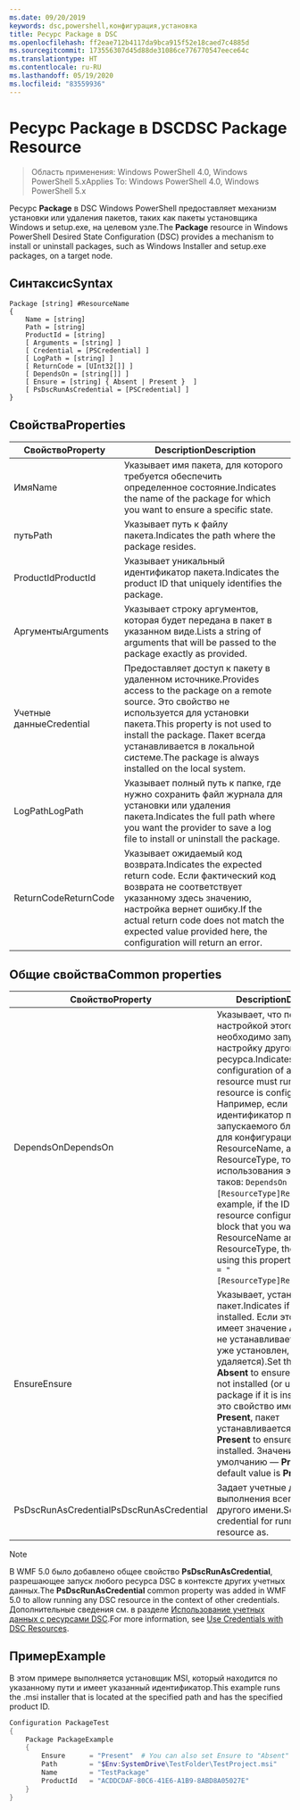 ```yaml
---
ms.date: 09/20/2019
keywords: dsc,powershell,конфигурация,установка
title: Ресурс Package в DSC
ms.openlocfilehash: ff2eae712b4117da9bca915f52e18caed7c4885d
ms.sourcegitcommit: 173556307d45d88de31086ce776770547eece64c
ms.translationtype: HT
ms.contentlocale: ru-RU
ms.lasthandoff: 05/19/2020
ms.locfileid: "83559936"
---
```

# <a name="dsc-package-resource"></a><span data-ttu-id="2738d-103">Ресурс Package в DSC</span><span class="sxs-lookup"><span data-stu-id="2738d-103">DSC Package Resource</span></span>

> <span data-ttu-id="2738d-104">Область применения: Windows PowerShell 4.0, Windows PowerShell 5.x</span><span class="sxs-lookup"><span data-stu-id="2738d-104">Applies To: Windows PowerShell 4.0, Windows PowerShell 5.x</span></span>

<span data-ttu-id="2738d-105">Ресурс **Package** в DSC Windows PowerShell предоставляет механизм установки или удаления пакетов, таких как пакеты установщика Windows и setup.exe, на целевом узле.</span><span class="sxs-lookup"><span data-stu-id="2738d-105">The **Package** resource in Windows PowerShell Desired State Configuration (DSC) provides a mechanism to install or uninstall packages, such as Windows Installer and setup.exe packages, on a target node.</span></span>

## <a name="syntax"></a><span data-ttu-id="2738d-106">Синтаксис</span><span class="sxs-lookup"><span data-stu-id="2738d-106">Syntax</span></span>

```Syntax
Package [string] #ResourceName
{
    Name = [string]
    Path = [string]
    ProductId = [string]
    [ Arguments = [string] ]
    [ Credential = [PSCredential] ]
    [ LogPath = [string] ]
    [ ReturnCode = [UInt32[]] ]
    [ DependsOn = [string[]] ]
    [ Ensure = [string] { Absent | Present }  ]
    [ PsDscRunAsCredential = [PSCredential] ]
}
```

## <a name="properties"></a><span data-ttu-id="2738d-107">Свойства</span><span class="sxs-lookup"><span data-stu-id="2738d-107">Properties</span></span>

|<span data-ttu-id="2738d-108">Свойство</span><span class="sxs-lookup"><span data-stu-id="2738d-108">Property</span></span> |<span data-ttu-id="2738d-109">Description</span><span class="sxs-lookup"><span data-stu-id="2738d-109">Description</span></span> |
|---|---|
|<span data-ttu-id="2738d-110">Имя</span><span class="sxs-lookup"><span data-stu-id="2738d-110">Name</span></span> |<span data-ttu-id="2738d-111">Указывает имя пакета, для которого требуется обеспечить определенное состояние.</span><span class="sxs-lookup"><span data-stu-id="2738d-111">Indicates the name of the package for which you want to ensure a specific state.</span></span> |
|<span data-ttu-id="2738d-112">путь</span><span class="sxs-lookup"><span data-stu-id="2738d-112">Path</span></span> |<span data-ttu-id="2738d-113">Указывает путь к файлу пакета.</span><span class="sxs-lookup"><span data-stu-id="2738d-113">Indicates the path where the package resides.</span></span> |
|<span data-ttu-id="2738d-114">ProductId</span><span class="sxs-lookup"><span data-stu-id="2738d-114">ProductId</span></span> |<span data-ttu-id="2738d-115">Указывает уникальный идентификатор пакета.</span><span class="sxs-lookup"><span data-stu-id="2738d-115">Indicates the product ID that uniquely identifies the package.</span></span> |
|<span data-ttu-id="2738d-116">Аргументы</span><span class="sxs-lookup"><span data-stu-id="2738d-116">Arguments</span></span> |<span data-ttu-id="2738d-117">Указывает строку аргументов, которая будет передана в пакет в указанном виде.</span><span class="sxs-lookup"><span data-stu-id="2738d-117">Lists a string of arguments that will be passed to the package exactly as provided.</span></span> |
|<span data-ttu-id="2738d-118">Учетные данные</span><span class="sxs-lookup"><span data-stu-id="2738d-118">Credential</span></span> |<span data-ttu-id="2738d-119">Предоставляет доступ к пакету в удаленном источнике.</span><span class="sxs-lookup"><span data-stu-id="2738d-119">Provides access to the package on a remote source.</span></span> <span data-ttu-id="2738d-120">Это свойство не используется для установки пакета.</span><span class="sxs-lookup"><span data-stu-id="2738d-120">This property is not used to install the package.</span></span> <span data-ttu-id="2738d-121">Пакет всегда устанавливается в локальной системе.</span><span class="sxs-lookup"><span data-stu-id="2738d-121">The package is always installed on the local system.</span></span> |
|<span data-ttu-id="2738d-122">LogPath</span><span class="sxs-lookup"><span data-stu-id="2738d-122">LogPath</span></span> |<span data-ttu-id="2738d-123">Указывает полный путь к папке, где нужно сохранить файл журнала для установки или удаления пакета.</span><span class="sxs-lookup"><span data-stu-id="2738d-123">Indicates the full path where you want the provider to save a log file to install or uninstall the package.</span></span> |
|<span data-ttu-id="2738d-124">ReturnCode</span><span class="sxs-lookup"><span data-stu-id="2738d-124">ReturnCode</span></span> |<span data-ttu-id="2738d-125">Указывает ожидаемый код возврата.</span><span class="sxs-lookup"><span data-stu-id="2738d-125">Indicates the expected return code.</span></span> <span data-ttu-id="2738d-126">Если фактический код возврата не соответствует указанному здесь значению, настройка вернет ошибку.</span><span class="sxs-lookup"><span data-stu-id="2738d-126">If the actual return code does not match the expected value provided here, the configuration will return an error.</span></span> |

## <a name="common-properties"></a><span data-ttu-id="2738d-127">Общие свойства</span><span class="sxs-lookup"><span data-stu-id="2738d-127">Common properties</span></span>

|<span data-ttu-id="2738d-128">Свойство</span><span class="sxs-lookup"><span data-stu-id="2738d-128">Property</span></span> |<span data-ttu-id="2738d-129">Description</span><span class="sxs-lookup"><span data-stu-id="2738d-129">Description</span></span> |
|---|---|
|<span data-ttu-id="2738d-130">DependsOn</span><span class="sxs-lookup"><span data-stu-id="2738d-130">DependsOn</span></span> |<span data-ttu-id="2738d-131">Указывает, что перед настройкой этого ресурса необходимо запустить настройку другого ресурса.</span><span class="sxs-lookup"><span data-stu-id="2738d-131">Indicates that the configuration of another resource must run before this resource is configured.</span></span> <span data-ttu-id="2738d-132">Например, если идентификатор первого запускаемого блока сценария для конфигурации ресурса — ResourceName, а его тип — ResourceType, то синтаксис использования этого свойства таков: `DependsOn = "[ResourceType]ResourceName"`.</span><span class="sxs-lookup"><span data-stu-id="2738d-132">For example, if the ID of the resource configuration script block that you want to run first is ResourceName and its type is ResourceType, the syntax for using this property is `DependsOn = "[ResourceType]ResourceName"`.</span></span> |
|<span data-ttu-id="2738d-133">Ensure</span><span class="sxs-lookup"><span data-stu-id="2738d-133">Ensure</span></span> |<span data-ttu-id="2738d-134">Указывает, установлен ли пакет.</span><span class="sxs-lookup"><span data-stu-id="2738d-134">Indicates if the package is installed.</span></span> <span data-ttu-id="2738d-135">Если это свойство имеет значение **Absent**, пакет не устанавливается (а если он уже установлен, то удаляется).</span><span class="sxs-lookup"><span data-stu-id="2738d-135">Set this property to **Absent** to ensure the package is not installed (or uninstall the package if it is installed).</span></span> <span data-ttu-id="2738d-136">Если это свойство имеет значение **Present**, пакет устанавливается.</span><span class="sxs-lookup"><span data-stu-id="2738d-136">Set it to **Present** to ensure the package is installed.</span></span> <span data-ttu-id="2738d-137">Значение по умолчанию — **Present**.</span><span class="sxs-lookup"><span data-stu-id="2738d-137">The default value is **Present**.</span></span> |
|<span data-ttu-id="2738d-138">PsDscRunAsCredential</span><span class="sxs-lookup"><span data-stu-id="2738d-138">PsDscRunAsCredential</span></span> |<span data-ttu-id="2738d-139">Задает учетные данные для выполнения всего ресурса от другого имени.</span><span class="sxs-lookup"><span data-stu-id="2738d-139">Sets the credential for running the entire resource as.</span></span> |

> [!NOTE]
> <span data-ttu-id="2738d-140">В WMF 5.0 было добавлено общее свойство **PsDscRunAsCredential**, разрешающее запуск любого ресурса DSC в контексте других учетных данных.</span><span class="sxs-lookup"><span data-stu-id="2738d-140">The **PsDscRunAsCredential** common property was added in WMF 5.0 to allow running any DSC resource in the context of other credentials.</span></span> <span data-ttu-id="2738d-141">Дополнительные сведения см. в разделе [Использование учетных данных с ресурсами DSC](../../../configurations/runasuser.md).</span><span class="sxs-lookup"><span data-stu-id="2738d-141">For more information, see [Use Credentials with DSC Resources](../../../configurations/runasuser.md).</span></span>

## <a name="example"></a><span data-ttu-id="2738d-142">Пример</span><span class="sxs-lookup"><span data-stu-id="2738d-142">Example</span></span>

<span data-ttu-id="2738d-143">В этом примере выполняется установщик MSI, который находится по указанному пути и имеет указанный идентификатор.</span><span class="sxs-lookup"><span data-stu-id="2738d-143">This example runs the .msi installer that is located at the specified path and has the specified product ID.</span></span>

```powershell
Configuration PackageTest
{
    Package PackageExample
    {
        Ensure      = "Present"  # You can also set Ensure to "Absent"
        Path        = "$Env:SystemDrive\TestFolder\TestProject.msi"
        Name        = "TestPackage"
        ProductId   = "ACDDCDAF-80C6-41E6-A1B9-8ABD8A05027E"
    }
}
```
